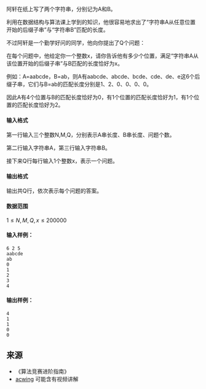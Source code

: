 阿轩在纸上写了两个字符串，分别记为A和B。

利用在数据结构与算法课上学到的知识，他很容易地求出了“字符串A从任意位置开始的后缀子串”与“字符串B”匹配的长度。

不过阿轩是一个勤学好问的同学，他向你提出了Q个问题：

在每个问题中，他给定你一个整数x，请你告诉他有多少个位置，满足“字符串A从该位置开始的后缀子串”与B匹配的长度恰好为x。

例如：A=aabcde，B=ab，则A有aabcde、abcde、bcde、cde、de、e这6个后缀子串，它们与B=ab的匹配长度分别是1、2、0、0、0、0。

因此A有4个位置与B的匹配长度恰好为0，有1个位置的匹配长度恰好为1，有1个位置的匹配长度恰好为2。

#### 输入格式

第一行输入三个整数N,M,Q，分别表示A串长度、B串长度、问题个数。

第二行输入字符串A，第三行输入字符串B。

接下来Q行每行输入1个整数x，表示一个问题。

#### 输出格式

输出共Q行，依次表示每个问题的答案。

#### 数据范围

$1 \le N,M,Q,x \le 200000$

#### 输入样例：

```
6 2 5
aabcde
ab
0
1
2
3
4
```

#### 输出样例：

```
4
1
1
0
0
```

## 来源 
- 《算法竞赛进阶指南》
- [acwing](https://www.acwing.com/problem/content/162/) 可能含有视频讲解